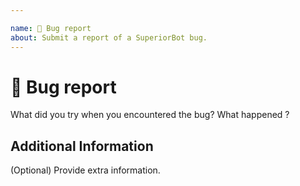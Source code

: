 ```yaml
---

name: 🐛 Bug report
about: Submit a report of a SuperiorBot bug.
---
```


# 🐛 Bug report

What did you try when you encountered the bug? What happened ?

## Additional Information

(Optional) Provide extra information.
